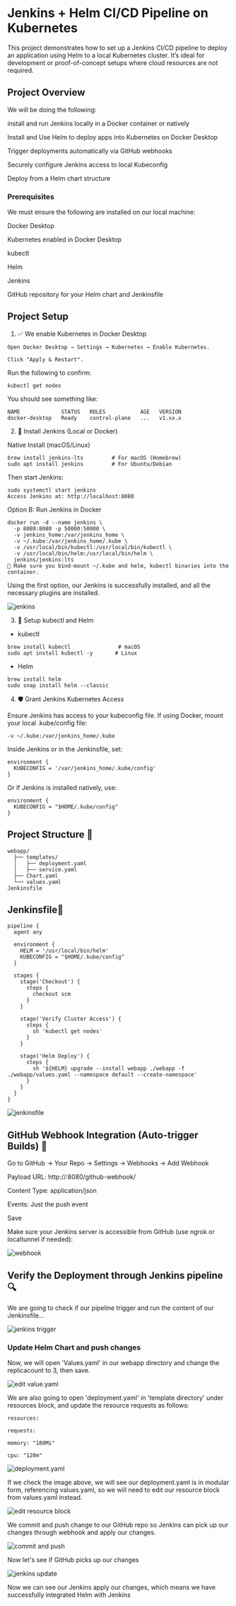 # Jenkins + Helm CI/CD Pipeline on Kubernetes
This project demonstrates how to set up a Jenkins CI/CD pipeline to deploy an application using Helm to a local Kubernetes cluster. It’s ideal for development or proof-of-concept setups where cloud resources are not required.

## Project Overview
We will be doing the following:

install and run Jenkins locally in a Docker container or natively

Install and Use Helm to deploy apps into Kubernetes on Docker Desktop

Trigger deployments automatically via GitHub webhooks

Securely configure Jenkins access to local Kubeconfig

Deploy from a Helm chart structure

### Prerequisites

We must ensure the following are installed on our local machine:

Docker Desktop

Kubernetes enabled in Docker Desktop

kubectl

Helm

Jenkins

GitHub repository for your Helm chart and Jenkinsfile


## Project Setup

1. ✅ We enable Kubernetes in Docker Desktop

```
Open Docker Desktop → Settings → Kubernetes → Enable Kubernetes.

Click "Apply & Restart".
```
Run the following to confirm:

```
kubectl get nodes
```

You should see something like:

```
NAME             STATUS   ROLES           AGE   VERSION
docker-desktop   Ready    control-plane   ...   v1.xx.x
```

2. 🚀 Install Jenkins (Local or Docker)

Native Install (macOS/Linux)
```
brew install jenkins-lts         # For macOS (Homebrew)
sudo apt install jenkins         # For Ubuntu/Debian
```

Then start Jenkins:
```
sudo systemctl start jenkins
Access Jenkins at: http://localhost:8080
```
Option B: Run Jenkins in Docker
```
docker run -d --name jenkins \
  -p 8080:8080 -p 50000:50000 \
  -v jenkins_home:/var/jenkins_home \
  -v ~/.kube:/var/jenkins_home/.kube \
  -v /usr/local/bin/kubectl:/usr/local/bin/kubectl \
  -v /usr/local/bin/helm:/usr/local/bin/helm \
  jenkins/jenkins:lts
🔐 Make sure you bind-mount ~/.kube and helm, kubectl binaries into the container.
```
Using the first option, our Jenkins is successfully installed, and all the necessary plugins are installed.

![jenkins](https://i.postimg.cc/Xvp5XjBt/Screenshot-2025-07-16-060119.png)

3. 🔧 Setup kubectl and Helm

* kubectl
```
brew install kubectl               # macOS
sudo apt install kubectl -y       # Linux
```
* Helm
```
brew install helm
sudo snap install helm --classic
```

4. 🛡️ Grant Jenkins Kubernetes Access

Ensure Jenkins has access to your kubeconfig file. If using Docker, mount your local .kube/config file:

```
-v ~/.kube:/var/jenkins_home/.kube
```
Inside Jenkins or in the Jenkinsfile, set:
```
environment {
  KUBECONFIG = '/var/jenkins_home/.kube/config'
}
```
Or if Jenkins is installed natively, use:
```
environment {
  KUBECONFIG = "$HOME/.kube/config"
}
```
 ## Project Structure 📁

```
webapp/
  ├── templates/
  │   ├── deployment.yaml
  │   ├── service.yaml
  ├── Chart.yaml
  └── values.yaml
Jenkinsfile
```

## Jenkinsfile📝

```
pipeline {
  agent any

  environment {
    HELM = '/usr/local/bin/helm'
    KUBECONFIG = "$HOME/.kube/config"
  }

  stages {
    stage('Checkout') {
      steps {
        checkout scm
      }
    }

    stage('Verify Cluster Access') {
      steps {
        sh 'kubectl get nodes'
      }
    }

    stage('Helm Deploy') {
      steps {
        sh '${HELM} upgrade --install webapp ./webapp -f ./webapp/values.yaml --namespace default --create-namespace'
      }
    }
  }
}
```
![jenkinsfile](https://i.postimg.cc/CxR4ZTtB/Screenshot-2025-07-20-070210.png)

## GitHub Webhook Integration (Auto-trigger Builds) 🔄 

Go to GitHub → Your Repo → Settings → Webhooks → Add Webhook

Payload URL: http://<your-local-ip>:8080/github-webhook/

Content Type: application/json

Events: Just the push event

Save

Make sure your Jenkins server is accessible from GitHub (use ngrok or localtunnel if needed):

![webhook](https://i.postimg.cc/RC3fQQdy/Screenshot-2025-07-20-001315.png)



## Verify the Deployment through Jenkins pipeline🔍
We are going to check if our pipeline trigger and run the content of our Jenkinsfile...

![jenkins trigger](https://i.postimg.cc/8k29spf6/Screenshot-2025-07-20-071729.png)

### Update Helm Chart and push changes

Now, we will open 'Values.yaml' in our webapp directory and change the replicacount to 3, then save.

![edit value.yaml](https://i.postimg.cc/prXYXmgD/Screenshot-2025-07-20-022548.png)

We are also going to open 'deployment.yaml' in 'template directory' under resources block, and update the resource requests as follows:

```
resources:

requests:

memory: "180Mi"

cpu: "120m"
```
![deployment.yaml](https://i.postimg.cc/fLHSCBr9/Screenshot-2025-07-21-050947.png)

If we check the image above, we will see our deployment.yaml is in modular form, referencing values.yaml, so we will need to edit our resource block from values.yaml instead.

![edit resource block](https://i.postimg.cc/d3b1NXmL/Screenshot-2025-07-21-051845.png)

We commit and push change to our GitHub repo so Jenkins can pick up our changes through webhook and apply our changes.

![commit and push](https://i.postimg.cc/tCJwBJYZ/Screenshot-2025-07-20-025741.png)

Now let's see if GitHub picks up our changes

![jenkins update](https://i.postimg.cc/TwhNFfRq/Screenshot-2025-07-20-072252.png)

Now we can see our Jenkins apply our changes, which means we have successfully integrated Helm with Jenkins
